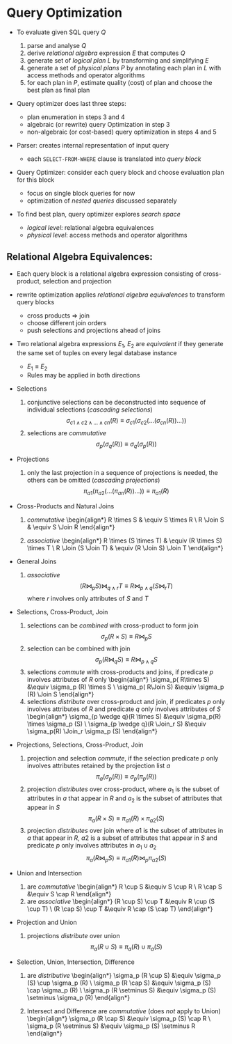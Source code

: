 # Query Optimization

* To evaluate given SQL query $Q$

    1. parse and analyse $Q$
    2. derive _relational algebra_ expression $E$ that computes $Q$
    3. generate set of _logical plan_ $L$ by transforming and simplifying $E$
    4. generate a set of _physical plans_ $P$ by annotating each plan in $L$ with access methods and operator algorithms
    5. for each plan in $P$, estimate quality (cost) of plan and choose the best plan as final plan
    
* Query optimizer does last three steps:

    * plan enumeration in steps 3 and 4
    * algebraic (or rewrite) query Optimization in step 3
    * non-algebraic (or cost-based) query optimization in steps 4 and 5
    
* Parser: creates internal representation of input query

    * each ``SELECT-FROM-WHERE`` clause is translated into _query block_

* Query Optimizer: consider each query block and choose evaluation plan for this block

    * focus on single block queries for now
    * optimization of _nested queries_ discussed separately
    
* To find best plan, query optimizer explores _search space_

    * _logical level_: relational algebra equivalences
    * _physical level_: access methods and operator algorithms

## Relational Algebra Equivalences:

* Each query block is a relational algebra expression consisting of cross-product, selection and projection
* rewrite optimization applies _relational algebra equivalences_ to transform query blocks

    * cross products => join
    * choose different join orders
    * push selections and projections ahead of joins

* Two relational algebra expressions $E_1$, $E_2$ are _equivalent_ if they generate the same set of tuples on every legal database instance

    * $E_1 \equiv E_2$
    * Rules may be applied in both directions

* Selections

    1. conjunctive selections can be deconstructed into sequence of individual selections (_cascading selections_) $$\sigma_{c1 \wedge c2 \wedge \dots \wedge cn} (R) \equiv \sigma_{c1}(\sigma_{c2}(\dots (\sigma_{cn}(R))\dots))$$
    2. selections are _commutative_ $$\sigma_p(\sigma_q(R)) \equiv \sigma_q(\sigma_p(R))$$

* Projections

    1. only the last projection in a sequence of projections is needed, the others can be omitted (_cascading projections_) $$\pi_{a1}(\pi_{a2}(\dots(\pi_{an}(R))\dots)) \equiv \pi_{a1}(R)$$

* Cross-Products and Natural Joins

    1. _commutative_
        \begin{align*}
        R \times S & \equiv S \times R \\
        R \Join S & \equiv S \Join R
        \end{align*}
        
    2. _associative_
        \begin{align*}
        R \times (S \times T) & \equiv (R \times S) \times T \\
        R \Join (S \Join T) & \equiv (R \Join S) \Join T
        \end{align*}

* General Joins

    1. _associative_ $$(R \Join_p S) \Join_{q \wedge r} T \equiv R \Join_{p \wedge q} (S \Join_r T)$$ where $r$ involves only attributes of $S$ and $T$

* Selections, Cross-Product, Join

    1. selections can be _combined_ with cross-product to form join
        $$\sigma_p (R \times S) \equiv R \Join_p S$$
    2. selection can be combined with join
        $$\sigma_p (R \Join_q S) \equiv R \Join_{p \wedge q} S$$
    3. selections _commute_ with cross-products and joins, if predicate $p$ involves attributes of $R$ only
        \begin{align*}
        \sigma_p( R\times S) &\equiv \sigma_p (R) \times S \\
        \sigma_p( R\Join S) &\equiv \sigma_p (R) \Join S
        \end{align*}
    4. selections _distribute_ over cross-product and join, if predicates $p$ only involves attributes of $R$ and predicate $q$ only involves attributes of $S$
        \begin{align*}
        \sigma_{p \wedge q}(R \times S) &\equiv \sigma_p(R) \times \sigma_p (S) \\
        \sigma_{p \wedge q}(R \Join_r S) &\equiv \sigma_p(R) \Join_r \sigma_p (S)
        \end{align*}

* Projections, Selections, Cross-Product, Join

    1. projection and selection _commute_, if the selection predicate $p$ only involves attributes retained by the projection list $a$
        $$ \pi_a(\sigma_p(R)) \equiv \sigma_p(\pi_p(R))$$
    2. projection _distributes_ over cross-product, where $a_1$ is the subset of attributes in $a$ that appear in $R$ and $a_2$ is the subset of attributes that appear in $S$
        $$\pi_a(R \times S) \equiv \pi_{a1}(R)\times \pi_{a2}(S)$$
    3. projection _distributes_ over join where $a1$ is the subset of attributes in $a$ that appear in $R$, $a2$ is a subset of attributes that appear in $S$ and predicate $p$ only involves attributes in $a_1\cup a_2$
        $$\pi_a(R \Join_p S) \equiv \pi_{a1}(R) \Join_p \pi_{a2}(S)$$
        
* Union and Intersection

    1. are _commutative_
        \begin{align*}
        R \cup S &\equiv S \cup R \\
        R \cap S &\equiv S \cap R
        \end{align*}
    2. are _associative_
        \begin{align*}
        (R \cup S) \cup T &\equiv R \cup (S \cup T) \\
        (R \cap S) \cup T &\equiv R \cap (S \cap T)
        \end{align*}

* Projection and Union

    1. projections _distribute_ over union
        $$\pi_a (R \cup S) \equiv \pi_a (R) \cup \pi_a (S)$$

* Selection, Union, Intersection, Difference

    1. are _distributive_
        \begin{align*}
        \sigma_p (R \cup S) &\equiv \sigma_p (S) \cup \sigma_p (R) \\
        \sigma_p (R \cap S) &\equiv \sigma_p (S) \cap \sigma_p (R) \\
        \sigma_p (R \setminus S) &\equiv \sigma_p (S) \setminus \sigma_p (R)
        \end{align*}

    2. Intersect and Difference are _commutative_ (does _not_ apply to Union)
        \begin{align*}
        \sigma_p (R \cap S) &\equiv \sigma_p (S) \cap R \\
        \sigma_p (R \setminus S) &\equiv \sigma_p (S) \setminus R
        \end{align*}








